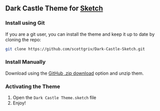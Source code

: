 ## Dark Castle Theme for [Sketch](https://www.sketch.com/)

### Install using Git

If you are a git user, you can install the theme and keep it up to date by cloning the repo:

```bash
git clone https://github.com/scottgriv/Dark-Castle-Sketch.git
```

### Install Manually

Download using the [GitHub .zip download](https://github.com/scottgriv/Dark-Castle-Sketch/archive/main.zip) option and unzip them.

### Activating the Theme

1. Open the `Dark Castle Theme.sketch` file
2. Enjoy!
